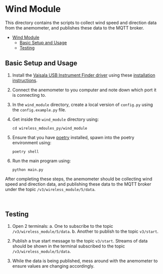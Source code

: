 # Wind Module
This directory contains the scripts to collect wind speed and direction data from the anemometer, and publishes these data to the MQTT broker.

- [Wind Module](#wind-module)
  - [Basic Setup and Usage](#basic-setup-and-usage)
  - [Testing](#testing)

## Basic Setup and Usage
1. Install the [Vaisala USB Instrument Finder driver](https://go.vaisala.com/software/WXT530/Vaisala_WXT530_Configuration_Tool_Weather_Measurement.zip?_ga=2.138439603.1803271655.1674458831-1555859295.1674458831) using these [installation instructions](https://docs.vaisala.com/r/M211840EN-F/en-US/GUID-6D206CCD-21E9-4E9A-98C9-760C90EA90BF/GUID-AE6CDFA9-16A5-4E47-B354-37C04534C558).

2. Connect the anemometer to you computer and note down which port it is connecting to.

3. In the `wind_module` directory, create a local version of `config.py` using the `config.example.py` file. 

4. Get inside the `wind_module` directory using:
     ```
     cd wireless_mdoules_py/wind_module
    ```

5. Ensure that you have [poetry](https://python-poetry.org/) installed, spawn into the poetry environment using:
    ```
    poetry shell
    ```

6. Run the main program using:
    ```
    python main.py
    ```

After completing these steps, the anemometer should be collecting wind speed and direction data, and publishing these data to the MQTT broker under the topic `/v3/wireless_module/5/data`.

<br>

## Testing
1. Open 2 terminals:
    a. One to subscribe to the topic `/v3/wireless_module/5/data`.
    b. Another to publish to the topic `v3/start`.

2. Publish a true start message to the topic `v3/start`. Streams of data should be shown in the terminal subscribed to the topic `/v3/wireless_module/5/data`.

3. While the data is being published, mess around with the anemometer to ensure values are changing accordingly.